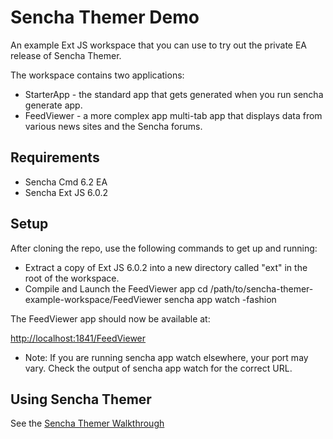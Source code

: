 # Sencha Themer Demo

An example Ext JS workspace that you can use to try out the private EA release of Sencha Themer.

The workspace contains two applications:

 * StarterApp - the standard app that gets generated when you run sencha generate app.
 * FeedViewer - a more complex app multi-tab app that displays data from various news sites and the Sencha forums.

## Requirements

 * Sencha Cmd 6.2 EA
 * Sencha Ext JS 6.0.2

## Setup

After cloning the repo, use the following commands to get up and running:

* Extract a copy of Ext JS 6.0.2 into a new directory called "ext" in the root of the workspace.
* Compile and Launch the FeedViewer app
    cd /path/to/sencha-themer-example-workspace/FeedViewer
    sencha app watch -fashion

The FeedViewer app should now be available at:

[http://localhost:1841/FeedViewer](http://localhost:1841/FeedViewer)

* Note: If you are running sencha app watch elsewhere, your port may vary.  Check the output of sencha app watch for the correct URL.

## Using Sencha Themer

See the [Sencha Themer Walkthrough](http://docs.sencha.com/themer/guides/walkthrough.html)

